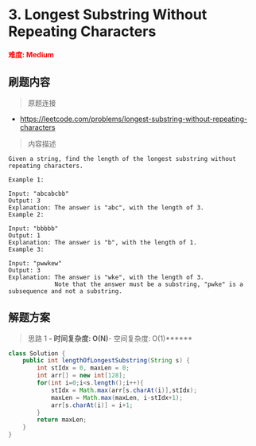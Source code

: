 # 3. Longest Substring Without Repeating Characters

**<font color=red>难度: Medium</font>**

## 刷题内容

> 原题连接

* https://leetcode.com/problems/longest-substring-without-repeating-characters

> 内容描述

```
Given a string, find the length of the longest substring without repeating characters.

Example 1:

Input: "abcabcbb"
Output: 3 
Explanation: The answer is "abc", with the length of 3. 
Example 2:

Input: "bbbbb"
Output: 1
Explanation: The answer is "b", with the length of 1.
Example 3:

Input: "pwwkew"
Output: 3
Explanation: The answer is "wke", with the length of 3. 
             Note that the answer must be a substring, "pwke" is a subsequence and not a substring.
```

## 解题方案

> 思路 1
******- 时间复杂度: O(N)******- 空间复杂度: O(1)******

```java
class Solution {
    public int lengthOfLongestSubstring(String s) {
        int stIdx = 0, maxLen = 0;
        int arr[] = new int[128];
        for(int i=0;i<s.length();i++){
            stIdx = Math.max(arr[s.charAt(i)],stIdx);
            maxLen = Math.max(maxLen, i-stIdx+1);
            arr[s.charAt(i)] = i+1;
        }
        return maxLen;
    }
}
```
